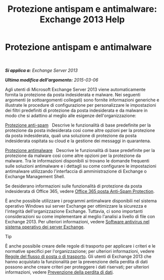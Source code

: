 ﻿---
title: 'Protezione antispam e antimalware: Exchange 2013 Help'
TOCTitle: Protezione antispam e antimalware
ms:assetid: 07d0f42d-2adc-48bf-b07f-189a560d365b
ms:mtpsurl: https://technet.microsoft.com/it-it/library/JJ150481(v=EXCHG.150)
ms:contentKeyID: 50479947
ms.date: 05/22/2018
mtps_version: v=EXCHG.150
ms.translationtype: MT
---

# Protezione antispam e antimalware

 

_**Si applica a:** Exchange Server 2013_

_**Ultima modifica dell'argomento:** 2015-03-06_

Agli utenti di Microsoft Exchange Server 2013 viene automaticamente fornita la protezione da posta indesiderata e malware. Nei seguenti argomenti (e sottoargomenti collegati) sono fornite informazioni generiche e illustrate le procedure di configurazione per personalizzare le impostazioni dei filtri predefiniti di protezione da posta indesiderata e da malware in modo che si adattino al meglio alle esigenze dell'organizzazione:

[Protezione anti-spam](anti-spam-protection-exchange-2013-help.md)   Descrive le funzionalità di base predefinite per la protezione da posta indesiderata così come altre opzioni per la protezione da posta indesiderata, quali una soluzione di protezione da posta indesiderata ospitata su cloud e la gestione dei messaggi in quarantena.

[Protezione antimalware](anti-malware-protection-exchange-2013-help.md)   Descrive le funzionalità di base predefinite per la protezione da malware così come altre opzioni per la protezione da malware. Tra le informazioni disponibili si trovano le domande frequenti sulle soluzioni antimalware e i dettagli su come configurare le impostazioni antimalware utilizzando l'interfaccia di amministrazione di Exchange o Exchange Management Shell.

Se desiderano informazioni sulle funzionalità di protezione da posta indesiderata di Office 365, vedere [Office 365 posta Anti-Spam Protection](https://support.office.com/en-us/article/office-365-email-anti-spam-protection-6a601501-a6a8-4559-b2e7-56b59c96a586?ui=en-us%26rs=en-us%26ad=us).

È anche possibile utilizzare i programmi antimalware disponibili nel sistema operativo Windows sui server Exchange per ottimizzare la sicurezza e l'integrità dell'organizzazione Exchange. Tuttavia, ci sono importanti considerazioni su come implementare al meglio l'analisi a livello di file con Exchange 2013. Per ulteriori informazioni, vedere [Software antivirus nel sistema operativo dei server Exchange](anti-virus-software-in-the-operating-system-on-exchange-servers-exchange-2013-help.md).


> [!TIP]
> È anche possibile creare delle regole di trasporto per applicare i criteri e le normative specifici per l'organizzazione; per ulteriori informazioni, vedere <A href="mail-flow-rules-transport-rules-in-exchange-2013-exchange-2013-help.md">Regole del flusso di posta o di trasporto</A>. Gli utenti di Exchange 2013 che hanno acquistato la funzionalità per la prevenzione della perdita di dati possono anche creare criteri per proteggere i dati riservati; per ulteriori informazioni, vedere <A href="https://docs.microsoft.com/it-it/exchange/security-and-compliance/data-loss-prevention/data-loss-prevention">Prevenzione della perdita di dati</A>.


